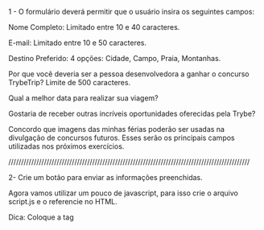 1 - O formulário deverá permitir que o usuário insira os seguintes campos:

Nome Completo:
Limitado entre 10 e 40 caracteres.

E-mail:
Limitado entre 10 e 50 caracteres.

Destino Preferido:
4 opções: Cidade, Campo, Praia, Montanhas.

Por que você deveria ser a pessoa desenvolvedora a ganhar o concurso TrybeTrip?
Limite de 500 caracteres.

Qual a melhor data para realizar sua viagem?

Gostaria de receber outras incríveis oportunidades oferecidas pela Trybe?

Concordo que imagens das minhas férias poderão ser usadas na divulgação de concursos futuros.
Esses serão os principais campos utilizadas nos próximos exercícios.

///////////////////////////////////////////////////////////////////////////////////////////////

2- Crie um botão para enviar as informações preenchidas.

Agora vamos utilizar um pouco de javascript, para isso crie o arquivo script.js e o referencie no HTML.

Dica: Coloque a tag <script> no final do seu body.

///////////////////////////////////////////////////////////////////////////////////////////////////

3- Interrompa o comportamento padrão do botão submit utilizando o método preventDefault() . Nossa amiga Carol Silva nos contou um pouco sobre como fazer isso, lembra?

/////////////////////////////////////////////////////////////////////////////////////////////////

4- Crie um botão que limpe as informações contidas nos campos;